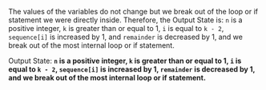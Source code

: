 The values of the variables do not change but we break out of the loop or if statement we were directly inside. Therefore, the Output State is: `n` is a positive integer, `k` is greater than or equal to 1, `i` is equal to `k - 2`, `sequence[i]` is increased by 1, and `remainder` is decreased by 1, and we break out of the most internal loop or if statement.

Output State: **`n` is a positive integer, `k` is greater than or equal to 1, `i` is equal to `k - 2`, `sequence[i]` is increased by 1, `remainder` is decreased by 1, and we break out of the most internal loop or if statement.**